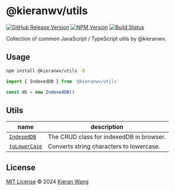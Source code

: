 # @kieranwv/utils

[![GitHub Release Version](https://img.shields.io/github/v/release/kieranwv/utils?label=Release&color=%42b883)](https://github.com/kieranwv/utils/releases)
[![NPM Version](https://img.shields.io/npm/v/@kieranwv/utils?style=flat&label=npm&color=%42b883)](https://www.npmjs.com/package/@kieranwv/utils)
[![Build Status](https://github.com/kieranwv/utils/actions/workflows/ci.yml/badge.svg?branch=main&color=%42b883)](https://github.com/kieranwv/utils/actions/workflows/ci.yml)

Collection of common JavaScript / TypeScript utils by @kieranwv.

## Usage

```bash
npm install @kieranwv/utils -D
```

```js
import { IndexedDB } from '@kieranwv/utils'

const db = new IndexedDB()
```

## Utils

| name                               | description                              |
| ---------------------------------- | ---------------------------------------- |
| [`IndexedDB`](./src/indexed-db.ts) | The CRUD class for indexedDB in browser. |
| [`toLowerCase`](./src/format.ts)   | Converts string characters to lowercase. |

## License

[MIT License](./LICENSE) © 2024 [Kieran Wang](https://github.com/kieranwv/)
